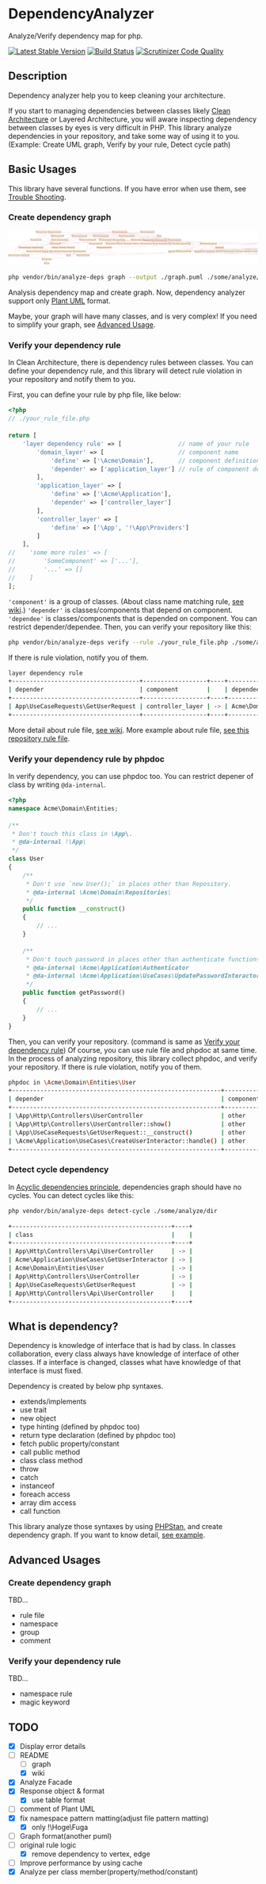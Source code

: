 # DependencyAnalyzer

Analyze/Verify dependency map for php.

[![Latest Stable Version](https://poser.pugx.org/nazonohito51/dependency-analyzer/version)](https://packagist.org/packages/nazonohito51/dependency-analyzer)
[![Build Status](https://scrutinizer-ci.com/g/nazonohito51/dependency-analyzer/badges/build.png?b=master)](https://scrutinizer-ci.com/g/nazonohito51/dependency-analyzer/build-status/master)
[![Scrutinizer Code Quality](https://scrutinizer-ci.com/g/nazonohito51/dependency-analyzer/badges/quality-score.png?b=master)](https://scrutinizer-ci.com/g/nazonohito51/dependency-analyzer/?branch=master)

## Description
Dependency analyzer help you to keep cleaning your architecture.

If you start to managing dependencies between classes likely [Clean Architecture](http://blog.cleancoder.com/uncle-bob/2012/08/13/the-clean-architecture.html) or Layered Architecture, you will aware inspecting dependency between classes by eyes is very difficult in PHP.
This library analyze dependencies in your repository, and take some way of using it to you.(Example: Create UML graph, Verify by your rule, Detect cycle path)

## Basic Usages
This library have several functions.
If you have error when use them, see [Trouble Shooting](https://github.com/nazonohito51/dependency-analyzer/wiki/Trouble-shooting).

### Create dependency graph

![graph](./dependency_graph_sample.png)

```bash
php vendor/bin/analyze-deps graph --output ./graph.puml ./some/analyze/dir1 ./some/analyze/dir2
```

Analysis dependency map and create graph. Now, dependency analyzer support only [Plant UML](https://github.com/plantuml/plantuml) format.

Maybe, your graph will have many classes, and is very complex! If you need to simplify your graph, see [Advanced Usage](#advanced-usages). 

### Verify your dependency rule
In Clean Architecture, there is dependency rules between classes.
You can define your dependency rule, and this library will detect rule violation in your repository and notify them to you.

First, you can define your rule by php file, like below:

```php
<?php
// ./your_rule_file.php

return [
    'layer dependency rule' => [                // name of your rule
        'domain_layer' => [                     // component name
            'define' => ['\Acme\Domain'],       // component definition by namespace
            'depender' => ['application_layer'] // rule of component dependency, for depender
        ],
        'application_layer' => [
            'define' => ['\Acme\Application'],
            'depender' => ['controller_layer']
        ],
        'controller_layer' => [
            'define' => ['\App', '!\App\Providers']
        ]
    ],
//    'some more rules' => [
//        'SomeComponent' => ['...'],
//        '...' => []
//    ]
];
```

`'component'` is a group of classes. (About class name matching rule, [see wiki](https://github.com/nazonohito51/dependency-analyzer/wiki/Class-name-matting).)
`'depender'` is classes/components that depend on component.
`'dependee'` is classes/components that is depended on component.
You can restrict depender/dependee.
Then, you can verify your repository like this:

```bash
php vendor/bin/analyze-deps verify --rule ./your_rule_file.php ./some/analyze/dir1 ./some/analyze/dir2
```

If there is rule violation, notify you of them.

```bash
layer dependency rule
+------------------------------------+------------------+----+---------------------------+--------------+
| depender                           | component        |    | dependee                  | component    |
+------------------------------------+------------------+----+---------------------------+--------------+
| App\UseCaseRequests\GetUserRequest | controller_layer | -> | Acme\Domain\Entities\User | domain_layer |
+------------------------------------+------------------+----+---------------------------+--------------+
```

More detail about rule file, [see wiki]().
More example about rule file, [see this repository rule file](https://github.com/nazonohito51/dependency-analyzer/blob/master/conf/this_repository_rule.php).

### Verify your dependency rule by phpdoc

In verify dependency, you can use phpdoc too.
You can restrict depener of class by writing `@da-internal`.

```php
<?php
namespace Acme\Domain\Entities;

/**
 * Don't touch this class in \App\.
 * @da-internal !\App\
 */
class User
{
    /**
     * Don't use `new User();` in places other than Repository.
     * @da-internal \Acme\Domain\Repositories\
     */
    public function __construct()
    {
        // ...
    }

    /**
     * Don't touch password in places other than authenticate functions.
     * @da-internal \Acme\Application\Authenticator
     * @da-internal \Acme\Application\UseCases\UpdatePasswordInteractor
     */
    public function getPassword()
    {
        // ...
    }
}
```

Then, you can verify your repository. (command is same as [Verify your dependency rule](#verify-your-dependency-rule))
Of course, you can use rule file and phpdoc at same time.
In the process of analyzing repository, this library collect phpdoc, and verify your repository.
If there is rule violation, notify you of them.

```bash
phpdoc in \Acme\Domain\Entities\User
+-----------------------------------------------------------+-----------+----+-------------------------------------------+-----------+
| depender                                                  | component |    | dependee                                  | component |
+-----------------------------------------------------------+-----------+----+-------------------------------------------+-----------+
| \App\Http\Controllers\UserController                      | other     | -> | \Acme\Domain\Entities\User                | phpdoc    |
| \App\Http\Controllers\UserController::show()              | other     | -> | \Acme\Domain\Entities\User::getId()       | phpdoc    |
| \App\UseCaseRequests\GetUserRequest::__construct()        | other     | -> | \Acme\Domain\Entities\User::__construct() | phpdoc    |
| \Acme\Application\UseCases\CreateUserInteractor::handle() | other     | -> | \Acme\Domain\Entities\User::getPassword() | phpdoc    |
+-----------------------------------------------------------+-----------+----+-------------------------------------------+-----------+
```

### Detect cycle dependency

In [Acyclic dependencies principle](https://en.wikipedia.org/wiki/Acyclic_dependencies_principle), dependencies graph should have no cycles.
You can detect cycles like this:

```bash
php vendor/bin/analyze-deps detect-cycle ./some/analyze/dir
```

```bash
+---------------------------------------------+----+
| class                                       |    |
+---------------------------------------------+----+
| App\Http\Controllers\Api\UserController     | -> |
| Acme\Application\UseCases\GetUserInteractor | -> |
| Acme\Domain\Entities\User                   | -> |
| App\Http\Controllers\UserController         | -> |
| App\UseCaseRequests\GetUserRequest          | -> |
| App\Http\Controllers\Api\UserController     |    |
+---------------------------------------------+----+
```

## What is dependency?
Dependency is knowledge of interface that is had by class.
In classes collaboration, every class always have knowledge of interface of other classes.
If a interface is changed, classes what have knowledge of that interface is must fixed.

Dependency is created by below php syntaxes.

* extends/implements
* use trait
* new object
* type hinting (defined by phpdoc too)
* return type declaration (defined by phpdoc too)
* fetch public property/constant
* call public method
* class class method
* throw
* catch
* instanceof
* foreach access
* array dim access
* call function

This library analyze those syntaxes by using [PHPStan](https://github.com/phpstan/phpstan), and create dependency graph.
If you want to know detail, [see example](https://github.com/nazonohito51/dependency-analyzer/blob/master/tests/fixtures/all_theme/AllTheme.php).

## Advanced Usages
### Create dependency graph
TBD...

* rule file
* namespace
* group
* comment

### Verify your dependency rule
TBD...

* namespace rule
* magic keyword

## TODO
- [x] Display error details
- [ ] README
  - [ ] graph
  - [x] wiki
- [x] Analyze Facade
- [x] Response object & format
  - [x] use table format
- [ ] comment of Plant UML
- [x] fix namespace pattern matting(adjust file pattern matting)
  - [x] only !\Hoge\Fuga
- [ ] Graph format(another puml)
- [ ] original rule logic
  - [x] remove dependency to vertex, edge
- [ ] Improve performance by using cache
- [x] Analyze per class member(property/method/constant)
